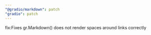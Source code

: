 ```yaml
---
"@gradio/markdown": patch
"gradio": patch
---
```


fix:Fixes gr.Markdown() does not render spaces around links correctly
